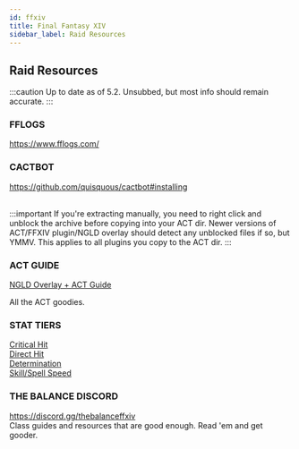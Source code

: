 ```yaml
---
id: ffxiv
title: Final Fantasy XIV
sidebar_label: Raid Resources
---
```


## Raid Resources

:::caution
Up to date as of 5.2. Unsubbed, but most info should remain accurate.
:::

### FFLOGS

<a href="https://www.fflogs.com/" target="_blank">https://www.fflogs.com/</a>

### CACTBOT

<a href="https://github.com/quisquous/cactbot#installing" target="_blank">https://github.com/quisquous/cactbot#installing</a><br /><br />

:::important
If you're extracting manually, you need to right click and unblock the archive before copying into your ACT dir. Newer versions of ACT/FFXIV plugin/NGLD overlay should detect any unblocked files if so, but YMMV. This applies to all plugins you copy to the ACT dir.
:::

### ACT GUIDE

<a href="https://gist.github.com/ngld/e2217563bbbe1750c0917217f136687d" target="_blank">NGLD Overlay + ACT Guide</a>

All the ACT goodies.

### STAT TIERS

<a href="http://theoryjerks.akhmorning.com/stats/crit/" target="_blank">Critical Hit</a><br />
<a href="http://theoryjerks.akhmorning.com/stats/dh/" target="_blank">Direct Hit</a><br />
<a href="http://theoryjerks.akhmorning.com/stats/det/" target="_blank">Determination</a><br />
<a href="http://theoryjerks.akhmorning.com/stats/speed/" target="_blank">Skill/Spell Speed</a>

### THE BALANCE DISCORD

<a href="https://discord.gg/thebalanceffxiv" target="_blank">https://discord.gg/thebalanceffxiv</a><br />
Class guides and resources that are good enough. Read 'em and get gooder.
